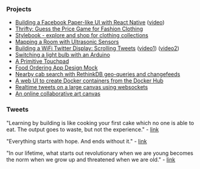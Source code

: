 ### Projects

* [Building a Facebook Paper-like UI with React Native](https://medium.com/@paramaggarwal/building-a-facebook-paper-like-ui-with-react-native-4a753623d343) ([video](https://vimeo.com/175727390))
* [Thrifty: Guess the Price Game for Fashion Clothing](https://vimeo.com/163112588)
* [Stylebook - explore and shop for clothing collections](https://vimeo.com/129634730)
* [Mapping a Room with Ultrasonic Sensors](https://www.hackster.io/paramaggarwal/mapping-a-room-with-ultrasonic-distance-sensors-9725b7)
* [Building a WiFi Twitter Display: Scrolling Tweets](https://medium.com/@paramaggarwal/building-a-wifi-twitter-display-scrolling-tweets-7788d20ffbd3#.1mu5onwxd) ([video1](https://vimeo.com/49606294)) ([video2](https://vimeo.com/46611743))
* [Switching a light bulb with an Arduino](https://vimeo.com/47259792)
* [A Primitive Touchpad](https://vimeo.com/18922055)
* [Food Ordering App Design Mock](http://github.com/paramaggarwal/hungry)
* [Nearby cab search with RethinkDB geo-queries and changefeeds](https://github.com/paramaggarwal/nearby-cabs)
* [A web UI to create Docker containers from the Docker Hub](https://github.com/paramaggarwal/dockerweb)
* [Realtime tweets on a large canvas using websockets](https://github.com/paramaggarwal/eventdashboard)
* [An online collaborative art canvas](https://github.com/paramaggarwal/wefiddle)

### Tweets

"Learning by building is like cooking your first cake which no one is able to eat. The output goes to waste, but not the experience." - [link](https://twitter.com/paramaggarwal/status/676758747000147969)

"Everything starts with hope. And ends without it." - [link](https://twitter.com/paramaggarwal/status/665578012818210817)

"In our lifetime, what starts out revolutionary when we are young becomes the norm when we grow up and threatened when we are old." - [link](https://twitter.com/paramaggarwal/status/657408132960813056)
